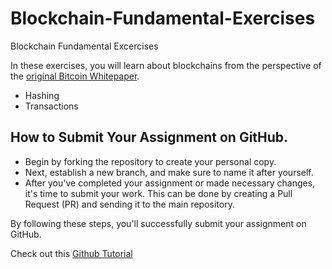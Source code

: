# Blockchain-Fundamental-Exercises
Blockchain Fundamental Excercises

In these exercises, you will learn about blockchains from the perspective of the [original Bitcoin Whitepaper](https://bitcoin.org/en/bitcoin-paper).

- Hashing
- Transactions

## How to Submit Your Assignment on GitHub.
- Begin by forking the repository to create your personal copy.
- Next, establish a new branch, and make sure to name it after yourself.
- After you've completed your assignment or made necessary changes, it's time to submit your work. This can be done by creating a Pull Request (PR) and sending it to the main repository.

By following these steps, you'll successfully submit your assignment on GitHub.

Check out this [Github Tutorial](https://guides.github.com/activities/hello-world/)